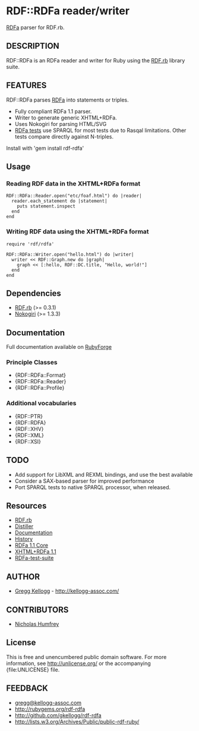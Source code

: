 # RDF::RDFa reader/writer

[RDFa][RDFa 1.1 Core] parser for RDF.rb.

## DESCRIPTION
RDF::RDFa is an RDFa reader and writer for Ruby using the [RDF.rb][RDF.rb] library suite.

## FEATURES
RDF::RDFa parses [RDFa][RDFa 1.1 Core] into statements or triples.

* Fully compliant RDFa 1.1 parser.
* Writer to generate generic XHTML+RDFa.
* Uses Nokogiri for parsing HTML/SVG
* [RDFa tests][RDFa-test-suite] use SPARQL for most tests due to Rasqal limitations. Other tests compare directly against N-triples.

Install with 'gem install rdf-rdfa'

## Usage

### Reading RDF data in the XHTML+RDFa format

    RDF::RDFa::Reader.open("etc/foaf.html") do |reader|
      reader.each_statement do |statement|
        puts statement.inspect
      end
    end

### Writing RDF data using the XHTML+RDFa format

    require 'rdf/rdfa'
    
    RDF::RDFa::Writer.open("hello.html") do |writer|
      writer << RDF::Graph.new do |graph|
        graph << [:hello, RDF::DC.title, "Hello, world!"]
      end
    end

## Dependencies
* [RDF.rb](http://rubygems.org/gems/rdf) (>= 0.3.1)
* [Nokogiri](http://rubygems.org/gems/nokogiri) (>= 1.3.3)

## Documentation
Full documentation available on [RubyForge](http://rdf.rubyforge.org/rdfa)

### Principle Classes
* {RDF::RDFa::Format}
* {RDF::RDFa::Reader}
* {RDF::RDFa::Profile}

### Additional vocabularies
* {RDF::PTR}
* {RDF::RDFA}
* {RDF::XHV}
* {RDF::XML}
* {RDF::XSI}

## TODO
* Add support for LibXML and REXML bindings, and use the best available
* Consider a SAX-based parser for improved performance
* Port SPARQL tests to native SPARQL processor, when released.

## Resources
* [RDF.rb][RDF.rb]
* [Distiller](http://distiller.kellogg-assoc)
* [Documentation](http://rdf.rubyforge.org/rdfa)
* [History](file:file.History.html)
* [RDFa 1.1 Core][RDFa 1.1 Core]
* [XHTML+RDFa 1.1][XHTML+RDFa 1.1]
* [RDFa-test-suite](http://rdfa.digitalbazaar.com/test-suite/              "RDFa test suite")

## AUTHOR
* [Gregg Kellogg](http://github.com/gkellogg) - <http://kellogg-assoc.com/>

## CONTRIBUTORS
* [Nicholas Humfrey](http://github.com/njh)

## License

This is free and unencumbered public domain software. For more information,
see <http://unlicense.org/> or the accompanying {file:UNLICENSE} file.

## FEEDBACK

* gregg@kellogg-assoc.com
* <http://rubygems.org/rdf-rdfa>
* <http://github.com/gkellogg/rdf-rdfa>
* <http://lists.w3.org/Archives/Public/public-rdf-ruby/>

[RDF.rb]:   http://rdf.rubyforge.org/
[RDFa 1.1 Core]:    http://www.w3.org/TR/2010/WD-rdfa-core-20100422     "RDFa 1.1 Core"
[XHTML+RDFa 1.1]:   http://www.w3.org/TR/2010/WD-xhtml-rdfa-20100422/   "XHTML+RDFa 1.1"
[RDFa-test-suite]:  http://rdfa.digitalbazaar.com/test-suite/           "RDFa test suite"
